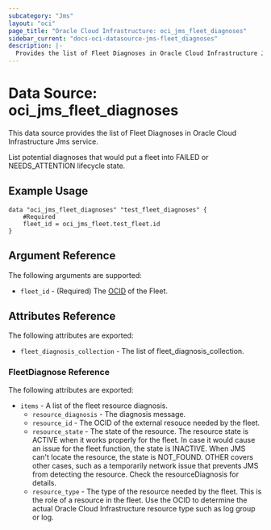```yaml
---
subcategory: "Jms"
layout: "oci"
page_title: "Oracle Cloud Infrastructure: oci_jms_fleet_diagnoses"
sidebar_current: "docs-oci-datasource-jms-fleet_diagnoses"
description: |-
  Provides the list of Fleet Diagnoses in Oracle Cloud Infrastructure Jms service
---
```


# Data Source: oci_jms_fleet_diagnoses
This data source provides the list of Fleet Diagnoses in Oracle Cloud Infrastructure Jms service.

List potential diagnoses that would put a fleet into FAILED or NEEDS_ATTENTION lifecycle state.


## Example Usage

```hcl
data "oci_jms_fleet_diagnoses" "test_fleet_diagnoses" {
	#Required
	fleet_id = oci_jms_fleet.test_fleet.id
}
```

## Argument Reference

The following arguments are supported:

* `fleet_id` - (Required) The [OCID](https://docs.cloud.oracle.com/iaas/Content/General/Concepts/identifiers.htm) of the Fleet.


## Attributes Reference

The following attributes are exported:

* `fleet_diagnosis_collection` - The list of fleet_diagnosis_collection.

### FleetDiagnose Reference

The following attributes are exported:

* `items` - A list of the fleet resource diagnosis.
	* `resource_diagnosis` - The diagnosis message.
	* `resource_id` - The OCID of the external resouce needed by the fleet.
	* `resource_state` - The state of the resource. The resource state is ACTIVE when it works properly for the fleet. In case it would cause an issue for the fleet function, the state is INACTIVE. When JMS can't locate the resource, the state is NOT_FOUND. OTHER covers other cases, such as a temporarily network issue that prevents JMS from detecting the resource. Check the resourceDiagnosis for details. 
	* `resource_type` - The type of the resource needed by the fleet. This is the role of a resource in the fleet. Use the OCID to determine the actual Oracle Cloud Infrastructure resource type such as log group or log. 

